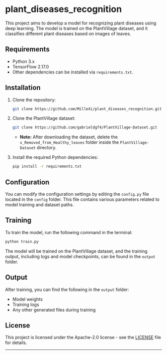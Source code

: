# plant_diseases_recognition

This project aims to develop a model for recognizing plant diseases using deep learning. The model is trained on the PlantVillage dataset, and it classifies different plant diseases based on images of leaves.

## Requirements

- Python 3.x
- TensorFlow 2.17.0
- Other dependencies can be installed via `requirements.txt`.

## Installation

1. Clone the repository:
   ```bash
   git clone https://github.com/MilleXi/plant_diseases_recognition.git
   ```

2. Clone the PlantVillage dataset:
   ```bash
   git clone https://github.com/gabrieldgf4/PlantVillage-Dataset.git
   ```
   - **Note:** After downloading the dataset, delete the `x_Removed_from_Healthy_leaves` folder inside the `PlantVillage-Dataset` directory.

3. Install the required Python dependencies:
   ```bash
   pip install -r requirements.txt
   ```

## Configuration

You can modify the configuration settings by editing the `config.py` file located in the `config` folder. This file contains various parameters related to model training and dataset paths.

## Training

To train the model, run the following command in the terminal:
```bash
python train.py
```

The model will be trained on the PlantVillage dataset, and the training output, including logs and model checkpoints, can be found in the `output` folder.

## Output

After training, you can find the following in the `output` folder:
- Model weights
- Training logs
- Any other generated files during training

## License

This project is licensed under the Apache-2.0 license - see the [LICENSE](LICENSE) file for details.

---